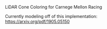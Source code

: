LiDAR Cone Coloring for Carnege Mellon Racing

Currently modeling off of this implementation: https://arxiv.org/pdf/1905.05150